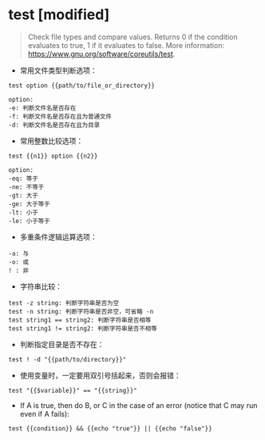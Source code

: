# test [modified]

> Check file types and compare values.
> Returns 0 if the condition evaluates to true, 1 if it evaluates to false.
> More information: <https://www.gnu.org/software/coreutils/test>.

- 常用文件类型判断选项：

`test option {{path/to/file_or_directory}}`

```
option:
-e: 判断文件名是否存在
-f: 判断文件名是否存在且为普通文件
-d: 判断文件名是否存在且为目录
```

- 常用整数比较选项：

`test {{n1}} option {{n2}}`

```
option:
-eq: 等于
-ne: 不等于
-gt: 大于
-ge: 大于等于
-lt: 小于
-le: 小于等于
```

- 多重条件逻辑运算选项：

```
-a: 与
-o: 或
! : 非
```

- 字符串比较：

```
test -z string: 判断字符串是否为空
test -n string: 判断字符串是否非空，可省略 -n
test string1 == string2: 判断字符串是否相等
test string1 != string2: 判断字符串是否不相等
```

- 判断指定目录是否不存在：

`test ! -d "{{path/to/directory}}"`

- 使用变量时，一定要用双引号括起来，否则会报错：

`test "{{$variable}}" == "{{string}}"`

- If A is true, then do B, or C in the case of an error (notice that C may run even if A fails):

`test {{condition}} && {{echo "true"}} || {{echo "false"}}`

